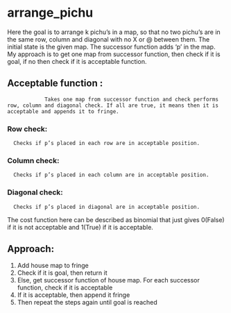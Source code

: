 # arrange_pichu
Here the goal is to arrange k pichu’s in a map, so that no two pichu’s are in the same row, column and diagonal with no X or @ between them. The initial state is the given map. The successor function adds ‘p’ in the map. My approach is to get one map from successor function, then check if it is goal, if no then check if it is acceptable function.
## Acceptable function :
                Takes one map from successor function and check performs row, column and diagonal check. If all are true, it means then it is acceptable and appends it to fringe. 
### Row check: 
      Checks if p’s placed in each row are in acceptable position.
### Column check:
      Checks if p’s placed in each column are in acceptable position.
### Diagonal check: 
      Checks if p’s placed in diagonal are in acceptable position.
The cost function here can be described as binomial that just gives 0(False) if it is not acceptable and 1(True) if it is acceptable.
## Approach:
1. Add house map to fringe
2. Check if it is goal, then return it
3. Else, get successor function of house map. For each successor function, check if it is acceptable
4. If it is acceptable, then append it fringe
5. Then repeat the steps again until goal is reached
